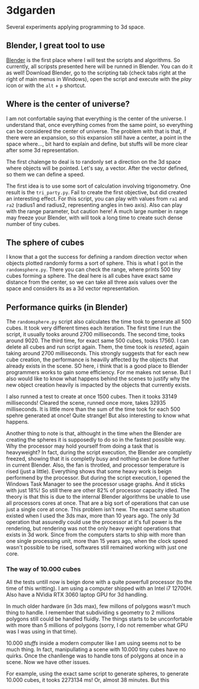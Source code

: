 # 3dgarden

Several experiments applying programming to 3d space.

## Blender, I great tool to use

[Blender](https://www.blender.org/) is the first place where I will test the scripts and algorithms. So currently, all scripsts presented here will be runned in Blender. You can do it as well! Download Blender, go to the scripting tab (check tabs right at the right of main menus in Windows), open the script and execute with the *play* icon or with the `alt` + `p` shortcut.

## Where is the center of universe?

I am not confortable saying that everything is the center of the universe. I understand that, once everything comes from the same point, so everything can be considered the center of universe. The problem with that is that, if there were an expansion, so this expansion still have a center, a point in the space where..., bit hard to explain and define, but stuffs will be more clear after some 3d representation.

The first chalenge to deal is to randonly set a direction on the 3d space where objects will be pointed. Let's say, a vector. After the vector defined, so them we can define a speed.

The first idea is to use some sort of calculation involving trigonometry. One result is the `tri_party.py`. Fail to create the first objective, but did created an interesting effect. For this script, you can play with values from `ra1` and `ra2` (radius1 and radius2, representing angles in two axis). Also can play with the range parameter, but caution here! A much large number in range may freeze your Blender, with will took a long time to create such dense number of tiny cubes.

## The sphere of cubes

I know that a got the success for defining a random direction vector when objects plotted randomly forms a sort of sphere. This is what I got in the `randomsphere.py`. There you can check the range, where prints 500 tiny cubes forming a sphere. The deal here is all cubes have exact same distance from the center, so we can take all three axis values over the space and considers its as a 3d vector representation.

## Performance quirks (in Blender)

The `randomsphere.py` script also calculates the time took to generate all 500 cubes. It took very different times each iteration. The first time I run the script, it usually tooks around 2700 milliseconds. The second time, tooks around 9020. The third time, for exact same 500 cubes, tooks 17560. I can delete all cubes and run script again. Them, the time took is *reseted*, again taking around 2700 milliseconds. This strongly suggests that for each new cube creation, the performance is heavilly affected by the objects that already exists in the scene. SO here, i think that is a good place to Blender programmers works to gain some efficiency. For me makes not sense. But I also would like to know what happens behind the scenes to justify why the new object creation heavily is impacted by the objects that currently exists.

I also runned a test to create at once 1500 cubes. Then it tooks 33149 milliseconds! Cleared the scene, runned once more, takes 32935 milliseconds. It is little more than the sum of the time took for each 500 spehre generated at once! Quite strange! But also interesting to know what happens.

Another thing to note is that, althought in the time when the Blender are creating the spheres it is supposedly to do so in the fastest possible way. Why the processor may hold yourself from doing a task that is heavyweight? In fact, during the script execution, the Blender are completly freezed, showing that it is completly busy and nothing can be done further in current Blender. Also, the fan is throtled, and processor temperature is rised (just a little). Everything shows that some heavy work is beign performend by the processor. But during the script execution, I opened the Windows Task Manager to see the processor usage graphs. And it sticks with just 18%! So still there are other 82% of processor capacity idled. The theory is that this is due to the internal Blender algorithms be unable to use all processors cores at once. That are a big sort of operations that can use just a single core at once. This problem isn't new. The exact same situation existed when I used the 3ds max, more than 10 years ago. The only 3d operation that assuredly could use the processor at it's full power is the rendering, but rendering was not the only heavy weight operations that exists in 3d work. Since from the computers starts to ship with more than one single processing unit, more than 15 years ago, when the clock speed wasn't possible to be rised, softwares still remained working with just one core.

### The way of 10.000 cubes

All the tests untill now is beign done with a quite powerfull processor (to the time of this writting). I am using a computer shipped with an Intel i7 12700H. Also have a NVidia RTX 3060 laptop GPU for 3d handling.

In much older hardware (in 3ds max), few millons of polygons wasn't much thing to handle. I remember that subdividing s geometry to 2 millions polygons still could be handled fluidly. The things starts to be unconfortable with more than 5 millions of polygons (sorry, I do not remember what GPU was I was using in that time).

10.000 *stuffs* inside a modern computer like I am using seems not to be much thing. In fact, manipullating a scene with 10.000 tiny cubes have no quirks. Once the chanllenge was to handle tons of polygons at once in a scene. Now we have other issues.

For example, using the exact same script to generate spheres, to generate 10.000 cubes, it tooks 2273134 ms! Or, almost 38 minutes. But this

